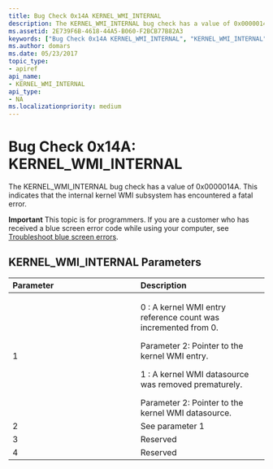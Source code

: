 ```yaml
---
title: Bug Check 0x14A KERNEL_WMI_INTERNAL
description: The KERNEL_WMI_INTERNAL bug check has a value of 0x0000014A. This indicates that the internal kernel WMI subsystem has encountered a fatal error.
ms.assetid: 2E739F6B-4618-44A5-B060-F2BCB77B82A3
keywords: ["Bug Check 0x14A KERNEL_WMI_INTERNAL", "KERNEL_WMI_INTERNAL"]
ms.author: domars
ms.date: 05/23/2017
topic_type:
- apiref
api_name:
- KERNEL_WMI_INTERNAL
api_type:
- NA
ms.localizationpriority: medium
---
```


# Bug Check 0x14A: KERNEL\_WMI\_INTERNAL


The KERNEL\_WMI\_INTERNAL bug check has a value of 0x0000014A. This indicates that the internal kernel WMI subsystem has encountered a fatal error.

**Important** This topic is for programmers. If you are a customer who has received a blue screen error code while using your computer, see [Troubleshoot blue screen errors](http://windows.microsoft.com/windows-10/troubleshoot-blue-screen-errors).

## KERNEL\_WMI\_INTERNAL Parameters


<table>
<colgroup>
<col width="50%" />
<col width="50%" />
</colgroup>
<thead>
<tr class="header">
<th align="left">Parameter</th>
<th align="left">Description</th>
</tr>
</thead>
<tbody>
<tr class="odd">
<td align="left">1</td>
<td align="left"><p>0 : A kernel WMI entry reference count was incremented from 0.</p>
Parameter 2: Pointer to the kernel WMI entry.
<p>1 : A kernel WMI datasource was removed prematurely.</p>
Parameter 2: Pointer to the kernel WMI datasource.</td>
</tr>
<tr class="even">
<td align="left">2</td>
<td align="left">See parameter 1</td>
</tr>
<tr class="odd">
<td align="left">3</td>
<td align="left">Reserved</td>
</tr>
<tr class="even">
<td align="left">4</td>
<td align="left">Reserved</td>
</tr>
</tbody>
</table>

 

 

 





